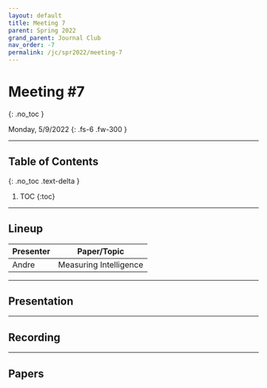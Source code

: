 ```yaml
---
layout: default
title: Meeting 7
parent: Spring 2022
grand_parent: Journal Club
nav_order: -7
permalink: /jc/spr2022/meeting-7
---
```


# Meeting #7
{: .no_toc }

Monday, 5/9/2022
{: .fs-6 .fw-300 }

---

## Table of Contents
{: .no_toc .text-delta }

1. TOC
{:toc}

---

## Lineup

| Presenter | Paper/Topic |
| --- | --- |
| Andre | Measuring Intelligence |

---

## Presentation

---

## Recording

---

## Papers
